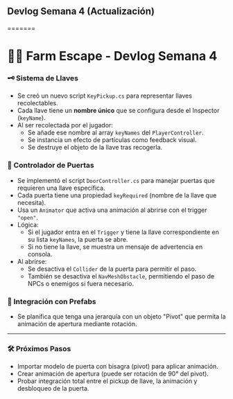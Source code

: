 
## Devlog Semana 4 (Actualización)
=======
# 🧟‍♂️ Farm Escape - Devlog Semana 4

### 🗝️ Sistema de Llaves

- Se creó un nuevo script `KeyPickup.cs` para representar llaves recolectables.
- Cada llave tiene un **nombre único** que se configura desde el Inspector (`keyName`).
- Al ser recolectada por el jugador:
  - Se añade ese nombre al array `keyNames` del `PlayerController`.
  - Se instancia un efecto de partículas como feedback visual.
  - Se destruye el objeto de la llave tras recogerla.

### 🚪 Controlador de Puertas

- Se implementó el script `DoorController.cs` para manejar puertas que requieren una llave específica.
- Cada puerta tiene una propiedad `keyRequired` (nombre de la llave que necesita).
- Usa un `Animator` que activa una animación al abrirse con el trigger `"open"`.
- Lógica:
  - Si el jugador entra en el `Trigger` y tiene la llave correspondiente en su lista `keyNames`, la puerta se abre.
  - Si no tiene la llave, se muestra un mensaje de advertencia en consola.
- Al abrirse:
  - Se desactiva el `Collider` de la puerta para permitir el paso.
  - También se desactiva el `NavMeshObstacle`, permitiendo el paso de NPCs o enemigos si fuera necesario.
  
### 🧱 Integración con Prefabs
- Se planifica que tenga una jerarquía con un objeto "Pivot" que permita la animación de apertura mediante rotación.
---

### 🛠️ Próximos Pasos

- Importar modelo de puerta con bisagra (pivot) para aplicar animación.
- Crear animación de apertura (puede ser rotación de 90° del pivot).
- Probar integración total entre el pickup de llave, la animación y desbloqueo de la puerta.

